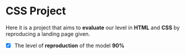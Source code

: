 # CSS Project

Here it is a project that aims to **evaluate** our level in **HTML** and **CSS** by reproducing a landing page given.

- [x] The level of **reproduction** of the model **90%**
